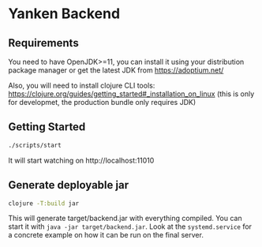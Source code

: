 # Yanken Backend

## Requirements

You need to have OpenJDK>=11, you can install it using your
distribution package manager or get the latest JDK from
https://adoptium.net/

Also, you will need to install clojure CLI tools:
https://clojure.org/guides/getting_started#_installation_on_linux
(this is only for developmet, the production bundle only requires JDK)


## Getting Started

```bash
./scripts/start
```

It will start watching on http://localhost:11010


## Generate deployable jar

```bash
clojure -T:build jar
```

This will generate target/backend.jar with everything compiled. You
can start it with `java -jar target/backend.jar`. Look at the
`systemd.service` for a concrete example on how it can be run on the
final server.

